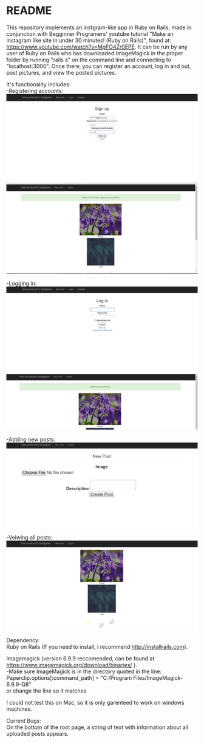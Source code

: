 # README

This repository implements an instgram-like app in Ruby on Rails, made in conjunction with Begginner Programers' youtube tutorial "Make an instagram like site in under 30 minutes! (Ruby on Rails)", found at: https://www.youtube.com/watch?v=MpFO4Zr0EPE. It can be run by any user of Ruby on Rails who has downloaded ImageMagick in the proper folder by running "rails s" on the command line and connecting to "localhost:3000". Once there, you can register an account, log in and out, post pictures, and view the posted pictures.

It's functionality includes:  
-Registering accounts:
![Register(1)](https://github.com/hmc-cs-fsouth/Instagram-App/blob/master/Instagram%20Screenshots/Register(1).PNG)
![Register(2)](https://github.com/hmc-cs-fsouth/Instagram-App/blob/master/Instagram%20Screenshots/Register(2).PNG)

-Logging in:
![Login(1)](https://github.com/hmc-cs-fsouth/Instagram-App/blob/master/Instagram%20Screenshots/Login.PNG)
![Login(2)](https://github.com/hmc-cs-fsouth/Instagram-App/blob/master/Instagram%20Screenshots/Login(2).PNG)

-Adding new posts:
![NewPost](https://github.com/hmc-cs-fsouth/Instagram-App/blob/master/Instagram%20Screenshots/NewPost.PNG)

-Veiwing all posts:
![Feed](https://github.com/hmc-cs-fsouth/Instagram-App/blob/master/Instagram%20Screenshots/Feed.PNG)


Dependency:  
Ruby on Rails (If you need to install, I recommend http://installrails.com).

Imagemagick (version 6.9.9 reccomended, can be found at https://www.imagemagick.org/download/binaries/ ).  
  -Make sure ImageMagick is in the directory quoted in the line:  
        Paperclip.options[:command_path] = "C:/Program Files/ImageMagick-6.9.9-Q8"  
   or change the line so it matches
 
I could not test this on Mac, so it is only garenteed to work on windows machines.

Current Bugs:  
On the bottom of the root page, a string of text with information about all uploaded posts appears.
